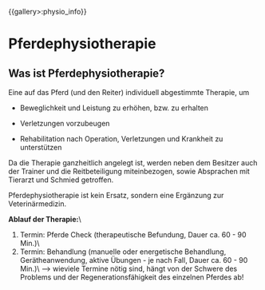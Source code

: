 {{gallery>:physio_info}}
# Pferdephysiotherapie

## Was ist Pferdephysiotherapie?

Eine auf das Pferd (und den Reiter) individuell abgestimmte Therapie, um

*  Beweglichkeit und Leistung zu erhöhen, bzw. zu erhalten

*  Verletzungen vorzubeugen

*  Rehabilitation nach Operation, Verletzungen und Krankheit zu unterstützen

Da die Therapie ganzheitlich angelegt ist, werden neben dem Besitzer auch der Trainer und die Reitbeteiligung  miteinbezogen, sowie Absprachen mit Tierarzt und Schmied getroffen.
 
Pferdephysiotherapie ist kein Ersatz, sondern eine Ergänzung zur Veterinärmedizin.

**Ablauf der Therapie:**\\
 1.  Termin: Pferde Check (therapeutische Befundung, Dauer ca. 60 - 90 Min.)\\
 2.  Termin: Behandlung (manuelle oder energetische Behandlung, Gerätheanwendung, aktive Übungen - je nach Fall, Dauer ca. 60 - 90 Min.)\\
--> wieviele Termine nötig sind, hängt von der Schwere des Problems und der Regenerationsfähigkeit des einzelnen Pferdes ab!
